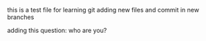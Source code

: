 this is a test file for learning git
adding new files and commit in new branches

adding this question:
who are you?